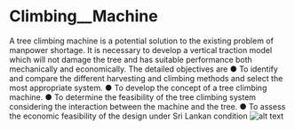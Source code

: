 # Climbing__Machine
A tree climbing machine is a potential solution to the existing problem of manpower shortage. It is necessary to develop a vertical traction model which will not damage the tree and has suitable performance both mechanically and economically. The detailed objectives are 
● To identify and compare the different harvesting and climbing methods and select the most appropriate system.
● To develop the concept of a tree climbing machine. 
● To determine the feasibility of the tree climbing system considering the interaction between the machine and the tree.
● To assess the economic feasibility of the design under Sri Lankan condition
![alt text](https://i.postimg.cc/tJDqh4yg/FINAL-PRESENTATION.png)
